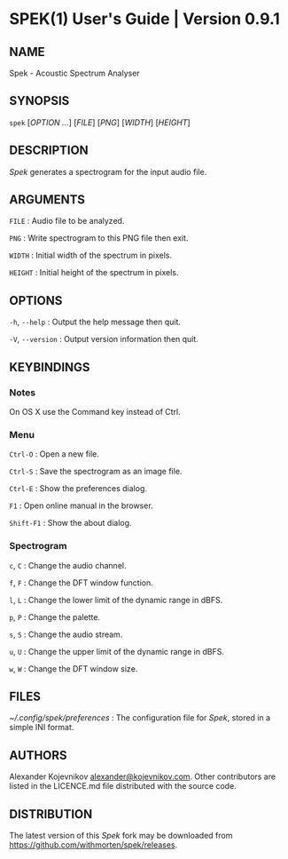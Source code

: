 # SPEK(1) User's Guide | Version 0.9.1

## NAME

Spek - Acoustic Spectrum Analyser

## SYNOPSIS

`spek` [*OPTION* *...*] \[*FILE*] \[*PNG*] \[*WIDTH*] \[*HEIGHT*]

## DESCRIPTION

*Spek* generates a spectrogram for the input audio file.

## ARGUMENTS

`FILE`
:   Audio file to be analyzed.

`PNG`
:   Write spectrogram to this PNG file then exit.

`WIDTH`
:   Initial width of the spectrum in pixels.

`HEIGHT`
:   Initial height of the spectrum in pixels.

## OPTIONS

`-h`, `--help`
:   Output the help message then quit.

`-V`, `--version`
:   Output version information then quit.

## KEYBINDINGS

### Notes

On OS X use the Command key instead of Ctrl.

### Menu

`Ctrl-O`
:   Open a new file.

`Ctrl-S`
:   Save the spectrogram as an image file.

`Ctrl-E`
:   Show the preferences dialog.

`F1`
:   Open online manual in the browser.

`Shift-F1`
:   Show the about dialog.

### Spectrogram

`c`, `C`
:   Change the audio channel.

`f`, `F`
:   Change the DFT window function.

`l`, `L`
:   Change the lower limit of the dynamic range in dBFS.

`p`, `P`
:   Change the palette.

`s`, `S`
:   Change the audio stream.

`u`, `U`
:   Change the upper limit of the dynamic range in dBFS.

`w`, `W`
:   Change the DFT window size.

## FILES

*~/.config/spek/preferences*
:   The configuration file for *Spek*, stored in a simple INI format.

## AUTHORS

Alexander Kojevnikov <alexander@kojevnikov.com>. Other contributors are listed
in the LICENCE.md file distributed with the source code.

## DISTRIBUTION

The latest version of this *Spek* fork may be downloaded from <https://github.com/withmorten/spek/releases>.
